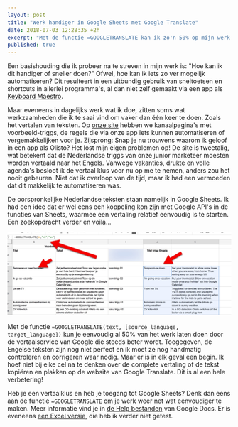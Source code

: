 ```yaml
---
layout: post
title: "Werk handiger in Google Sheets met Google Translate"
date: 2018-07-03 12:28:35 +2h
excerpt: "Met de functie =GOOGLETRANSLATE kan ik zo'n 50% op mijn werk besparen." 
published: true
---
```


Een basishouding die ik probeer na te streven in mijn werk is: "Hoe kan ik dit handiger of sneller doen?" Ofwel, hoe kan ik iets zo ver mogelijk automatiseren? Dit resulteert in een uitbundig gebruik van sneltoetsen en shortcuts in allerlei programma's, al dan niet zelf gemaakt via een app als [Keyboard Maestro](https://www.keyboardmaestro.com/main/). 

Maar eveneens in dagelijks werk wat ik doe, zitten soms wat werkzaamheden die ik te saai vind om vaker dan één keer te doen. Zoals het vertalen van teksten. Op [onze site](https://olisto.com) hebben we kanaalpagina's met voorbeeld-triggs, de regels die via onze app iets kunnen automatiseren of vergemakkelijken voor je. Zijsprong: Snap je nu trouwens waarom ik geloof in een app als Olisto? Het lost mijn eigen problemen op!
De site is tweetalig, wat betekent dat de Nederlandse triggs van onze junior marketeer moesten worden vertaald naar het Engels. Vanwege vakanties, drukte en volle agenda's besloot ik de vertaal klus voor nu op me te nemen, anders zou het nooit gebeuren. Niet dat ik overloop van de tijd, maar ik had een vermoeden dat dit makkelijk te automatiseren was. 

De oorspronkelijke Nederlandse teksten staan namelijk in Google Sheets. Ik had een idee dat er wel eens een koppeling kon zijn met Google API's in de functies van Sheets, waarmee een vertaling relatief eenvoudig is te starten. Een zoekopdracht verder en voila...

![<>](/images/translate.jpg)

Met de functie `=GOOGLETRANSLATE(text, [source_language, target_language])` kun je eenvoudig al 50% van het werk laten doen door de vertaalservice van Google die steeds beter wordt. Toegegeven, de Engelse teksten zijn nog niet perfect en ik moet ze nog handmatig controleren en corrigeren waar nodig. Maar er is in elk geval een begin. Ik hoef niet bij elke cel na te denken over de complete vertaling of de tekst kopiëren en plakken op de website van Google Translate. Dit is al een hele verbetering!

Heb je een vertaalklus en heb je toegang tot Google Sheets? Denk dan eens aan de functie `=GOOGLETRANSLATE` om je werk weer net wat eenvoudiger te maken. Meer informatie vind je in [de Help bestanden](https://support.google.com/docs/answer/3093331?hl=nl&authuser=1) van Google Docs. Er is eveneens [een Excel versie](https://technitya.com/), die heb ik verder niet getest.

